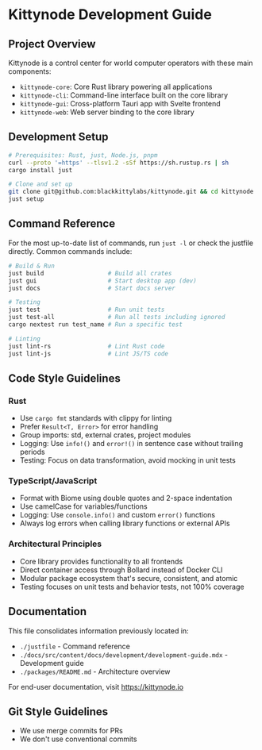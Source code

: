 # Kittynode Development Guide

## Project Overview
Kittynode is a control center for world computer operators with these main components:
- `kittynode-core`: Core Rust library powering all applications
- `kittynode-cli`: Command-line interface built on the core library
- `kittynode-gui`: Cross-platform Tauri app with Svelte frontend
- `kittynode-web`: Web server binding to the core library

## Development Setup
```bash
# Prerequisites: Rust, just, Node.js, pnpm
curl --proto '=https' --tlsv1.2 -sSf https://sh.rustup.rs | sh
cargo install just

# Clone and set up
git clone git@github.com:blackkittylabs/kittynode.git && cd kittynode
just setup
```

## Command Reference
For the most up-to-date list of commands, run `just -l` or check the justfile directly.
Common commands include:

```bash
# Build & Run
just build                  # Build all crates  
just gui                    # Start desktop app (dev)
just docs                   # Start docs server

# Testing
just test                   # Run unit tests
just test-all               # Run all tests including ignored
cargo nextest run test_name # Run a specific test

# Linting
just lint-rs                # Lint Rust code
just lint-js                # Lint JS/TS code
```

## Code Style Guidelines

### Rust
- Use `cargo fmt` standards with clippy for linting
- Prefer `Result<T, Error>` for error handling
- Group imports: std, external crates, project modules
- Logging: Use `info!()` and `error!()` in sentence case without trailing periods
- Testing: Focus on data transformation, avoid mocking in unit tests

### TypeScript/JavaScript
- Format with Biome using double quotes and 2-space indentation
- Use camelCase for variables/functions
- Logging: Use `console.info()` and custom `error()` functions
- Always log errors when calling library functions or external APIs

### Architectural Principles
- Core library provides functionality to all frontends
- Direct container access through Bollard instead of Docker CLI
- Modular package ecosystem that's secure, consistent, and atomic
- Testing focuses on unit tests and behavior tests, not 100% coverage

## Documentation
This file consolidates information previously located in:
- `./justfile` - Command reference
- `./docs/src/content/docs/development/development-guide.mdx` - Development guide
- `./packages/README.md` - Architecture overview

For end-user documentation, visit https://kittynode.io

## Git Style Guidelines
- We use merge commits for PRs
- We don't use conventional commits
